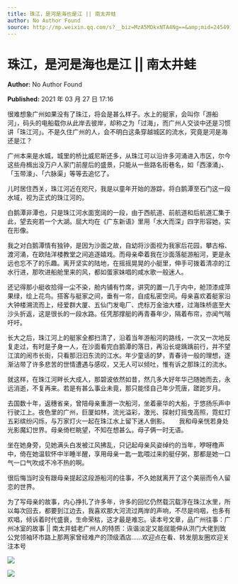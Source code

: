```yaml
---
title: 珠江，是河是海也是江 || 南太井蛙
author: No Author Found
source: http://mp.weixin.qq.com/s?__biz=MzA5MDkxNTA4Ng==&amp;mid=2454910869&amp;idx=1&amp;sn=7bf109caf12e965e171284cc74990566&amp;chksm=87a23ff4b0d5b6e2ff1f36da61f6e36132edf453f99ae0fd39901d17435b98df4b6695a78696#rd
---
```


# 珠江，是河是海也是江 || 南太井蛙

**Author:** No Author Found

**Published:** 2021 年 03 月 27 日 17:16

很难想象广州如果没有了珠江，将会是甚么样子。水上的艇家，会叫你「游船河」，码头的电船载你从此岸去彼岸，却称之为「过海」，而广州人交谈中还是习惯讲「珠江河」。不是久住广州的人，会不明白这条穿越城区的流水，究竟是河是海还是江？

广州本来是水城，城里的桥比威尼斯还多，从珠江可以沿许多河涌进入市区，尔今这些舟楫出没万户人家门前屋后的盛景，只能从一些路名街巷名，如「西濠涌」、「玉带濠」、「六脉渠」等等去追忆了。

儿时居住西关，珠江河近在咫尺，我是以童年开始的游踪，将白鹅潭至石门这一段水域，视为正式的珠江河的。

白鹅潭非潭也，只是珠江河水面宽阔的一段，由于西航道、前航道和后航道汇集于此，望去宛若一个大湖。屈大均在《广东新语》里用「水大而深」四字形容她，实在形像。

我之对白鹅潭情有独钟，是因为沙面之故，自幼将沙面视为我家后花园，攀古榕、渡河涌，在欧陆洋楼教堂之间追逐嬉戏。而母亲牵着我在沙面落艇游船河，更是永远也忘不了的乐趣。离开坚实的陆地，在摇摇晃晃的小艇里，伸手可拨着清凉的江水行进，那吹进船舱里来的风，都如蛋家妹唱的咸水歌一般迷人。

还记得那小艇收拾得一尘不染，舱内铺有竹席，讲究的置一几于内中，舱顶漆成萍果绿，绘上花鸟。搭客与艇家之间，垂有一帘，自成私密空间。母亲喜欢着艇家沿大钟楼溯流而上，经爱群大厦、五仙门发电厂、虎标万金油大楼，过海珠桥底至大沙头折返，这是很长的一段水路。任凭那撑艇的再青春年少，隔着布帘，亦闻气喘吁吁。

长大之后，珠江河上的艇家全都扫清了，沿着当年游船河的路线，一次又一次地反复走过，有时是孑身一人，在沙面看完白鹅潭的落日，再沿长堤踽踽前行，并不望江滨的闹市长街，只看那汨汨东流的江水。年少童话的梦，青春诗一般的理想，逐渐沾带了许多悲苦的世情遭遇与感叹，又无人可以倾吐，惟有诉之那珠江的流水。

就这样，在珠江河畔长大成人，那碧波依然如昔，然几多大好年华己随她而去，永远消逝，不复再来。若是有甚么事业未竟，那只能怪自己年少荒唐，蹉跎岁月。

去国数十年，返穗省亲，曾陪母亲重游一次船河，坐着豪华的大船，于悠扬乐声中行驶江上。夜色里的广州，巨厦如林，流光溢彩，激光、探射灯摇曳高照，霓虹灯五彩缤纷闪烁，与万家灯火一起在珠江水上留下迷人倒影。      我和母亲恍若身处光影魔幻世界。母亲倚栏眺望，不知在想甚么。母子俩一时无语。

坐在她身旁，见她满头白发被江风拂乱，只记起母亲风姿绰约的当年，咿呀橹声中，倚在她温软怀中半睡半醒，享用母亲一匙一匙喂过来的艇仔粥，那都是她一口气一口气吹成不冷不热的啊。

很后悔当时没有跟母亲提起这段游船河的往事，不久她就离开了这个美丽而令人留恋的世界。

为了写母亲的故事，内心挣扎了许多年，许多的回忆仍然载沉载浮在珠江水里，所以每次回去，都要到江边去，我喜欢那大河流过两岸的声响，不尽是呜咽，也多有欢唱，倾诉着时代盛衰，生命荣枯，这才最是难忘。读本号文章，品广州往事：广州冰室的故事 || 南太井蛙老广州人的特质：诙谐淡定又能屈能伸从洪门大佬到致公党领袖环市路上那两家曾经难产的顶级酒店……欢迎点在看、转发朋友圈欢迎关注本号

![](https://mmbiz.qpic.cn/mmbiz_jpg/PJWG74pLsMazF5mIN6iatMJ6IgscrK8nW1xPQWwK7TQoIdSYOhaXtD9M6N4ZT95pibT2MNFibNTs2icpyiczf9gh1zA/640)

![](https://mmbiz.qpic.cn/mmbiz_jpg/PJWG74pLsMazF5mIN6iatMJ6IgscrK8nWBfXGDkbUAMxS4yLtFZSnEGLLmdBvl0jhMEQgibP8G81UXanlrkbYSyA/640)
